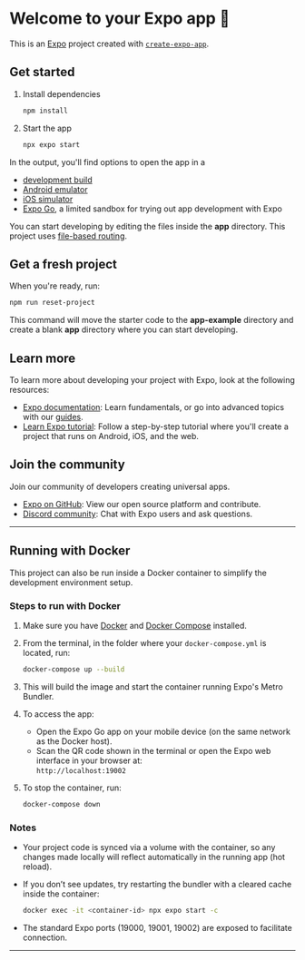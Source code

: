 # Welcome to your Expo app 👋

This is an [Expo](https://expo.dev) project created with [`create-expo-app`](https://www.npmjs.com/package/create-expo-app).

## Get started

1. Install dependencies

   ```bash
   npm install
   ```

2. Start the app

   ```bash
   npx expo start
   ```

In the output, you'll find options to open the app in a

- [development build](https://docs.expo.dev/develop/development-builds/introduction/)
- [Android emulator](https://docs.expo.dev/workflow/android-studio-emulator/)
- [iOS simulator](https://docs.expo.dev/workflow/ios-simulator/)
- [Expo Go](https://expo.dev/go), a limited sandbox for trying out app development with Expo

You can start developing by editing the files inside the **app** directory. This project uses [file-based routing](https://docs.expo.dev/router/introduction).

## Get a fresh project

When you're ready, run:

```bash
npm run reset-project
```

This command will move the starter code to the **app-example** directory and create a blank **app** directory where you can start developing.

## Learn more

To learn more about developing your project with Expo, look at the following resources:

- [Expo documentation](https://docs.expo.dev/): Learn fundamentals, or go into advanced topics with our [guides](https://docs.expo.dev/guides).
- [Learn Expo tutorial](https://docs.expo.dev/tutorial/introduction/): Follow a step-by-step tutorial where you'll create a project that runs on Android, iOS, and the web.

## Join the community

Join our community of developers creating universal apps.

- [Expo on GitHub](https://github.com/expo/expo): View our open source platform and contribute.
- [Discord community](https://chat.expo.dev): Chat with Expo users and ask questions.

---

## Running with Docker

This project can also be run inside a Docker container to simplify the development environment setup.

### Steps to run with Docker

1. Make sure you have [Docker](https://docs.docker.com/get-docker/) and [Docker Compose](https://docs.docker.com/compose/install/) installed.

2. From the terminal, in the folder where your `docker-compose.yml` is located, run:

   ```bash
   docker-compose up --build
   ```

3. This will build the image and start the container running Expo's Metro Bundler.

4. To access the app:

   - Open the Expo Go app on your mobile device (on the same network as the Docker host).
   - Scan the QR code shown in the terminal or open the Expo web interface in your browser at:  
     `http://localhost:19002`

5. To stop the container, run:

   ```bash
   docker-compose down
   ```

### Notes

- Your project code is synced via a volume with the container, so any changes made locally will reflect automatically in the running app (hot reload).
- If you don’t see updates, try restarting the bundler with a cleared cache inside the container:

   ```bash
   docker exec -it <container-id> npx expo start -c
   ```

- The standard Expo ports (19000, 19001, 19002) are exposed to facilitate connection.

---
